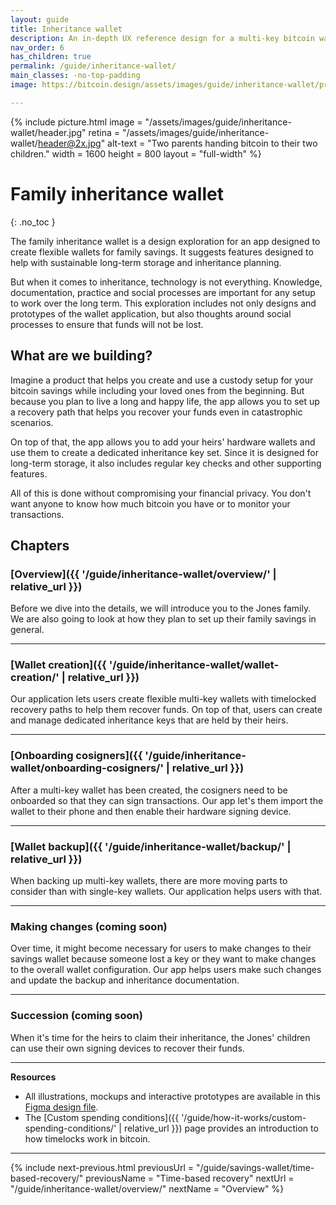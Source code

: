 ```yaml
---
layout: guide
title: Inheritance wallet
description: An in-depth UX reference design for a multi-key bitcoin wallet with inheritance features designed for families.
nav_order: 6
has_children: true
permalink: /guide/inheritance-wallet/
main_classes: -no-top-padding
image: https://bitcoin.design/assets/images/guide/inheritance-wallet/preview.jpg

---
```


<!--

Illustration sources

https://www.figma.com/file/h5GP5v5dYfpXXfEUXf6nvC/Family-inheritance-wallet?type=design&node-id=5542%3A2119&mode=design&t=sBtcvrDzb8MPtWaK-1

-->

{% include picture.html
   image = "/assets/images/guide/inheritance-wallet/header.jpg"
   retina = "/assets/images/guide/inheritance-wallet/header@2x.jpg"
   alt-text = "Two parents handing bitcoin to their two children."
   width = 1600
   height = 800
   layout = "full-width"
%}

# Family inheritance wallet 
{: .no_toc }

The family inheritance wallet is a design exploration for an app designed to create flexible wallets for family savings. It suggests features designed to help with sustainable long-term storage and inheritance planning.

But when it comes to inheritance, technology is not everything. Knowledge, documentation, practice  and social  processes are important for any setup to work over the long term. This exploration includes not only designs and prototypes of the wallet application, but also thoughts around social processes to ensure that funds will not be lost.

## What are we building?

Imagine a product that helps you create and use a custody setup for your bitcoin savings while including your loved ones from the beginning. But because you plan to live a long and happy life, the app allows you to set up a recovery path that helps you recover your funds even in catastrophic scenarios. 

On top of that, the app allows you to add your heirs' hardware wallets and use them to create a dedicated inheritance key set. Since it is designed for long-term storage, it also includes regular key checks and other supporting features. 

All of this is done without compromising your financial privacy. You don't want anyone to know how much bitcoin you have or to monitor your transactions.

## Chapters

### [Overview]({{ '/guide/inheritance-wallet/overview/' | relative_url }})

Before we dive into the details, we will introduce you to the Jones family. We are also going to look at how they plan to set up their family savings in general. 

---

### [Wallet creation]({{ '/guide/inheritance-wallet/wallet-creation/' | relative_url }})

Our application lets users create flexible multi-key wallets with timelocked recovery paths to help them recover funds. On top of that, users can create and manage dedicated inheritance keys that are held by their heirs.

---

### [Onboarding cosigners]({{ '/guide/inheritance-wallet/onboarding-cosigners/' | relative_url }})

After a multi-key wallet has been created, the cosigners need to be onboarded so that they can sign transactions. Our app let's them import the wallet to their phone and then enable their hardware signing device.

---

### [Wallet backup]({{ '/guide/inheritance-wallet/backup/' | relative_url }})

When backing up multi-key wallets, there are more moving parts to consider than with single-key wallets. Our application helps users with that. 

--- 

### Making changes (coming soon)

Over time, it might become necessary for users to make changes to their savings wallet because someone lost a key or they want to make changes to the overall wallet configuration. Our app helps users make such changes and update the backup and inheritance documentation.

--- 

### Succession (coming soon)

When it's time for the heirs to claim their inheritance, the Jones' children can use their own signing devices to recover their funds.

--- 

**Resources**
- All illustrations, mockups and interactive prototypes are available in this [Figma design file](https://www.figma.com/file/h5GP5v5dYfpXXfEUXf6nvC/Family-inheritance-wallet?type=design&node-id=5542%3A2119&mode=design&t=sBtcvrDzb8MPtWaK-1).
- The [Custom spending conditions]({{ '/guide/how-it-works/custom-spending-conditions/' | relative_url }}) page provides an introduction to how timelocks work in bitcoin.

---

{% include next-previous.html
   previousUrl = "/guide/savings-wallet/time-based-recovery/"
   previousName = "Time-based recovery"
   nextUrl = "/guide/inheritance-wallet/overview/"
   nextName = "Overview"
%}
